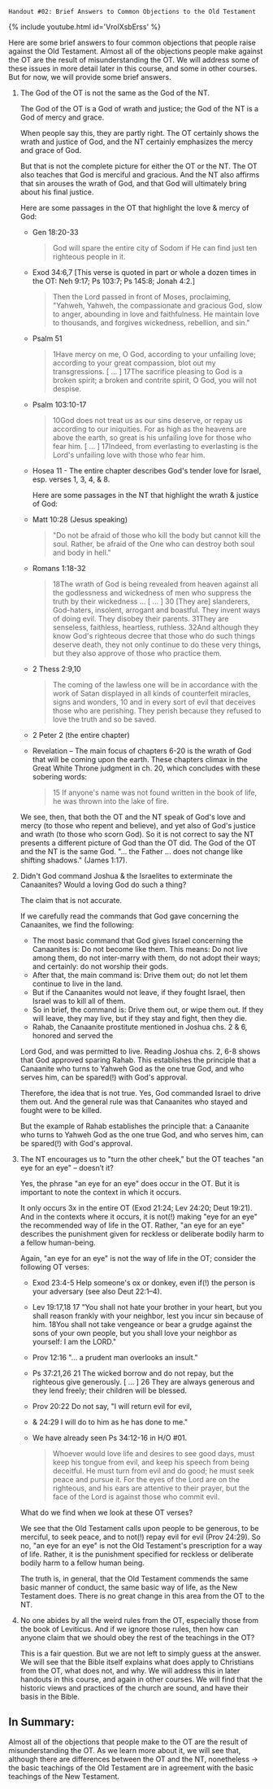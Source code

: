 
`Handout #02: Brief Answers to Common Objections to the Old Testament`

{% include youtube.html id='VrolXsbErss' %}

Here are some brief answers to four common objections that people raise against the Old Testament. Almost all of the objections people make against the OT are the result of misunderstanding the OT. We will address some of these issues in more detail later in this course, and some in other courses. But for now, we will provide some brief answers.

1. The God of the OT is not the same as the God of the NT.

   The God of the OT is a God of wrath and justice; the God of the NT is a God of mercy and grace.

   When people say this, they are partly right. The OT certainly shows the wrath and justice of God, and the NT certainly emphasizes the mercy and grace of God.

   But that is not the complete picture for either the OT or the NT. The OT also teaches that God is merciful and gracious. And the NT also affirms that sin arouses the wrath of God, and that God will ultimately bring about his final justice.

   Here are some passages in the OT that highlight the love & mercy of God:

     - Gen 18:20-33

       > God will spare the entire city of Sodom if He can find just ten righteous people in it.

     - Exod 34:6,7 [This verse is quoted in part or whole a dozen times in the OT: Neh 9:17; Ps 103:7; Ps 145:8; Jonah 4:2.]

       > Then the Lord passed in front of Moses, proclaiming, "Yahweh, Yahweh, the compassionate and gracious God, slow to anger, abounding in love and faithfulness. He maintain love to thousands, and forgives wickedness, rebellion, and sin."

     - Psalm 51

       > 1Have mercy on me, O God, according to your unfailing love; according to your great compassion, blot out my transgressions. [ … ]
       > 17The sacrifice pleasing to God is a broken spirit; a broken and contrite spirit, O God, you will not despise.

     - Psalm 103:10-17

       > 10God does not treat us as our sins deserve, or repay us according to our iniquities. For as high as the heavens are above the earth, so great is his unfailing love for those who fear him. [ … ]
       > 17Indeed, from everlasting to everlasting is the Lord's unfailing love with those who fear him.

     - Hosea 11 - The entire chapter describes God's tender love for Israel, esp. verses 1, 3, 4, & 8.

       Here are some passages in the NT that highlight the wrath & justice of God:

     - Matt 10:28 (Jesus speaking)

       > "Do not be afraid of those who kill the body but cannot kill the soul. Rather, be afraid of the One who can destroy both soul and body in hell."

     - Romans 1:18-32

       > 18The wrath of God is being revealed from heaven against all the godlessness and wickedness of men who suppress the truth by their wickedness …
       > [ … ]
       > 30 [They are] slanderers, God-haters, insolent, arrogant and boastful. They invent ways of doing evil. They disobey their parents. 31They are senseless, faithless, heartless, ruthless. 32And although they know God's righteous decree that those who do such things deserve death, they not only continue to do these very things, but they also approve of those who practice them.

     - 2 Thess 2:9,10

       > The coming of the lawless one will be in accordance with the work of Satan displayed in all kinds of counterfeit miracles, signs and wonders, 10 and in every sort of evil that deceives those who are perishing. They perish because they refused to love the truth and so be saved.

     - 2 Peter 2 (the entire chapter)

     - Revelation – The main focus of chapters 6-20 is the wrath of God that will be coming upon the earth. These chapters climax in the Great White Throne judgment in ch. 20, which concludes with these sobering words:

       > 15 If anyone's name was not found written in the book of life, he was thrown into the lake of fire.

   We see, then, that both the OT and the NT speak of God's love and mercy (to those who repent and believe), and yet also of God's justice and wrath (to those who scorn God). So it is not correct to say the NT presents a different picture of God than the OT did. The God of the OT and the NT is the same God. "… the Father … does not change like shifting shadows." (James 1:17).

2. Didn't God command Joshua & the Israelites to exterminate the Canaanites? Would a loving God do such a thing?

   The claim that <God commanded Joshua and the Israelites to exterminate the Canaanites> is not accurate.

   If we carefully read the commands that God gave concerning the Canaanites, we find the following:

     - The most basic command that God gives Israel concerning the Canaanites is: Do not become like them. This means: Do not live among them, do not inter-marry with them, do not adopt their ways; and certainly: do not worship their gods.
     - After that, the main command is: Drive them out; do not let them continue to live in the land.
     - But if the Canaanites would not leave, if they fought Israel, then Israel was to kill all of them.
     - So in brief, the command is: Drive them out, or wipe them out. If they will leave, they may live, but if they stay and fight, then they die.
     - Rahab, the Canaanite prostitute mentioned in Joshua chs. 2 & 6, honored and served the

   Lord God, and was permitted to live. Reading Joshua chs. 2, 6-8 shows that God approved sparing Rahab. This establishes the principle that a Canaanite who turns to Yahweh God as the one true God, and who serves him, can be spared(!) with God's approval.

   Therefore, the idea that <God commanded Israel to exterminate the Canaanites> is not true. Yes, God commanded Israel to drive them out. And the general rule was that Canaanites who stayed and fought were to be killed.

   But the example of Rahab establishes the principle that: a Canaanite who turns to Yahweh God as the one true God, and who serves him, can be spared(!) with God's approval.

3. The NT encourages us to "turn the other cheek," but the OT teaches "an eye for an eye" – doesn’t it?

   Yes, the phrase "an eye for an eye" does occur in the OT. But it is important to note the context in which it occurs.

   It only occurs 3x in the entire OT (Exod 21:24; Lev 24:20; Deut 19:21). And in the contexts where it occurs, it is not(!) making "eye for an eye" the recommended way of life in the OT. Rather, "an eye for an eye" describes the punishment given for reckless or deliberate bodily harm to a fellow human-being.

   Again, "an eye for an eye" is not the way of life in the OT; consider the following OT verses:

     - Exod 23:4-5 Help someone's ox or donkey, even if(!) the person is your adversary (see also Deut 22:1–4).

     - Lev 19:17,18 17 "You shall not hate your brother in your heart, but you shall reason frankly with your neighbor, lest you incur sin because of him. 18You shall not take vengeance or bear a grudge against the sons of your own people, but you shall love your neighbor as yourself: I am the LORD."

     - Prov 12:16 "… a prudent man overlooks an insult."

     - Ps 37:21,26 21 The wicked borrow and do not repay, but the righteous give generously. [ … ] 26 They are always generous and they lend freely; their children will be blessed.

     - Prov 20:22 Do not say, "I will return evil for evil,

     - & 24:29 I will do to him as he has done to me."

     - We have already seen Ps 34:12-16 in H/O #01.

       > Whoever would love life and desires to see good days, must keep his tongue from evil, and keep his speech from being deceitful. He must turn from evil and do good; he must seek peace and pursue it. For the eyes of the Lord are on the righteous, and his ears are attentive to their prayer, but the face of the Lord is against those who commit evil.

   What do we find when we look at these OT verses?

   We see that the Old Testament calls upon people to be generous, to be merciful, to seek peace, and to not(!) repay evil for evil (Prov 24:29). So no, "an eye for an eye" is not the Old Testament's prescription for a way of life. Rather, it is the punishment specified for reckless or deliberate bodily harm to a fellow human being.

   The truth is, in general, that the Old Testament commends the same basic manner of conduct, the same basic way of life, as the New Testament does. There is no great change in this area from the OT to the NT.

4. No one abides by all the weird rules from the OT, especially those from the book of Leviticus. And if we ignore those rules, then how can anyone claim that we should obey the rest of the teachings in the OT?

   This is a fair question. But we are not left to simply guess at the answer. We will see that the Bible itself explains what does apply to Christians from the OT, what does not, and why. We will address this in later handouts in this course, and again in other courses. We will find that the historic views and practices of the church are sound, and have their basis in the Bible.

## In Summary:

Almost all of the objections that people make to the OT are the result of misunderstanding the OT. As we learn more about it, we will see that, although there are differences between the OT and the NT, nonetheless → the basic teachings of the Old Testament are in agreement with the basic teachings of the New Testament.

